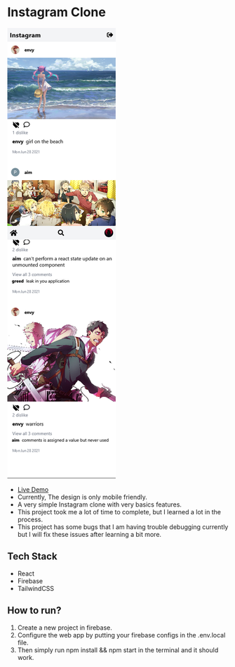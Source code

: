 # Instagram Clone

![screenshot](./screenshot.png)

- [Live Demo](https://instagram-clone-b7e9f.web.app/)
- Currently, The design is only mobile friendly.
- A very simple Instagram clone with very basics features.
- This project took me a lot of time to complete, but I learned a lot in the process.
- This project has some bugs that I am having trouble debugging currently but I will fix these issues after learning a bit more.


## Tech Stack

- React
- Firebase
- TailwindCSS

## How to run?

1. Create a new project in firebase.
2. Configure the web app by putting your firebase configs in the .env.local file.
3. Then simply run npm install && npm start in the terminal and it should work.
